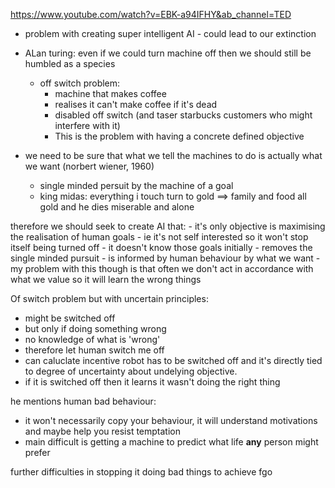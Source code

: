 https://www.youtube.com/watch?v=EBK-a94IFHY&ab_channel=TED


- problem with creating super intelligent AI - could lead to our extinction 
- ALan turing: even if we could turn machine off then we should still be humbled as a species 
	- off switch problem:
		- machine that makes coffee
		- realises it can't make coffee if it's dead 
		- disabled off switch (and taser starbucks customers who might interfere with it)
		- This is the problem with having a concrete defined objective 
	
- we need to be sure that what we tell the machines to do is actually what we want (norbert wiener, 1960)
	- single minded persuit by the machine of a goal 
	- king midas: everything i touch turn to gold ==> family and food all gold and he dies miserable and alone


therefore we should seek to create AI that: 
	- it's only objective is maximising the realisation of human goals 
		- ie it's not self interested so it won't stop itself being turned off
	- it doesn't know those goals initially 
		- removes the single minded pursuit
	- is informed by human behaviour by what we want 
		- my problem with this though is that often we don't act in accordance with what we value so it will learn the wrong things 


Of switch problem but with uncertain principles:
- might be switched off 
- but only if doing something wrong 
- no knowledge of what is 'wrong'
- therefore let human switch me off 
- can caluclate incentive robot has to be switched off and it's directly tied to degree of uncertainty about undelying objective. 
- if it is switched off then it learns it wasn't doing the right thing 

he mentions human bad behaviour: 
- it won't necessarily copy your behaviour, it will understand motivations and maybe help you resist temptation 
- main difficult is getting a machine to predict what life **any** person might prefer


further difficulties in stopping it doing bad things to achieve fgo